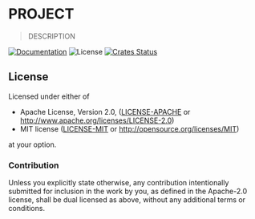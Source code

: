 # PROJECT

> DESCRIPTION

[![Documentation](https://img.shields.io/badge/docs-master-blue.svg)][Documentation]
![License](https://img.shields.io/crates/l/PROJECT.svg)
[![Crates Status](https://img.shields.io/crates/v/PROJECT.svg)][Crates.io]

## License

Licensed under either of

 * Apache License, Version 2.0, ([LICENSE-APACHE](LICENSE-APACHE) or http://www.apache.org/licenses/LICENSE-2.0)
 * MIT license ([LICENSE-MIT](LICENSE-MIT) or http://opensource.org/licenses/MIT)

at your option.

### Contribution

Unless you explicitly state otherwise, any contribution intentionally
submitted for inclusion in the work by you, as defined in the Apache-2.0
license, shall be dual licensed as above, without any additional terms or
conditions.

[Crates.io]: https://crates.io/crates/PROJECT
[Documentation]: https://docs.rs/PROJECT
